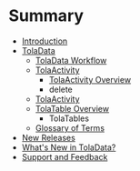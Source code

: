 # Summary

* [Introduction](README.md)
* [TolaData](toladata.md)
   * [TolaData Workflow](workflow.md)
   * [TolaActivity](tolaactivity.md)
       * [TolaActivity Overview](tola_activity_overview.md)
       * delete
   * [TolaActivity](delete2)
   * [TolaTable Overview](tola_table_overview.md)
       * TolaTables
   * [Glossary of Terms](chapter1.md)
* [New Releases](new_releases.md)
* [What's New in TolaData?](whats_new_in_toladata.md)
* [Support and Feedback](support_and_feedback.md)

